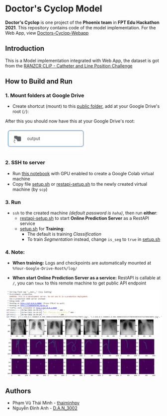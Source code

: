 # Doctor's Cyclop Model

**Doctor's Cyclop** is one project of the **Phoenix team** in **FPT Edu Hackathon 2021**. This repository contains code of the model implementation. For the Web App, view 
[Doctors-Cyclop-Webapp](https://github.com/DAN3002/Doctors-Cyclop-Webapp)

## Introduction

This is a Model implementation integrated with Web App, the dataset is got from the [RANZCR CLiP - Catheter and Line Position Challenge](https://www.kaggle.com/c/ranzcr-clip-catheter-line-classification)

## How to Build and Run

### 1. Mount folders at Google Drive

- Create shortcut (mount) to this [public folder](https://drive.google.com/drive/folders/1XxKDVzCms_O6UVG2zNKvmwV0rNtTmtIq?usp=sharing), add at your Google Drive's root (`/`):

After this you should now have this at your Google Drive's root:

![root google drive structure](readme-assets/images/Google-Drive-Structure.png)

### 2. SSH to server

- Run [this notebook](https://colab.research.google.com/drive/1L-ibyztYYcM0rmuXkPihN8LHP0TxkRi4?usp=sharing) with GPU enabled to create a Google Colab virtual machine
- Copy file [setup.sh](setup.sh) or [restapi-setup.sh](restapi-setup.sh) to the newly created virtual machine (by `scp`)

### 3. Run

- `ssh` to the created machine *(default password is `haha`)*, then run **either**:
  - [restapi-setup.sh](restapi-setup.sh) to start **Online Prediction Server** as a RestAPI service
  - [setup.sh](setup.sh) for **Training**:
    - The default is training *Classification*
    - To train *Segmentation* instead, change `is_seg` to `true` in [setup.sh](setup.sh)

### 4. Note:
- **When training:** Logs and checkpoints are automatically mounted at `%Your-Google-Drive-Root%/log/`

- **When start Online Prediction Server as a service:** RestAPI is callable at `/`, you can `tmux` to this remote machine to get public API endpoint

![Online Prediction](readme-assets/images/RestAPI-Online-Prediction.png)

## Authors
- Phạm Vũ Thái Minh - [thaiminhpv](https://github.com/thaiminhpv)
- Nguyễn Đình Anh - [D.A.N_3002](https://github.com/DAN3002)
